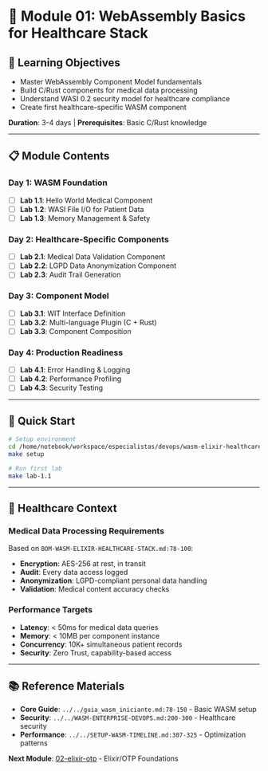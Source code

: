 # 📘 Module 01: WebAssembly Basics for Healthcare Stack

## 🎯 **Learning Objectives**
- Master WebAssembly Component Model fundamentals
- Build C/Rust components for medical data processing
- Understand WASI 0.2 security model for healthcare compliance
- Create first healthcare-specific WASM component

**Duration**: 3-4 days | **Prerequisites**: Basic C/Rust knowledge

---

## 📋 **Module Contents**

### **Day 1: WASM Foundation**
- [ ] **Lab 1.1**: Hello World Medical Component
- [ ] **Lab 1.2**: WASI File I/O for Patient Data
- [ ] **Lab 1.3**: Memory Management & Safety

### **Day 2: Healthcare-Specific Components**
- [ ] **Lab 2.1**: Medical Data Validation Component
- [ ] **Lab 2.2**: LGPD Data Anonymization Component
- [ ] **Lab 2.3**: Audit Trail Generation

### **Day 3: Component Model**
- [ ] **Lab 3.1**: WIT Interface Definition
- [ ] **Lab 3.2**: Multi-language Plugin (C + Rust)
- [ ] **Lab 3.3**: Component Composition

### **Day 4: Production Readiness**
- [ ] **Lab 4.1**: Error Handling & Logging
- [ ] **Lab 4.2**: Performance Profiling
- [ ] **Lab 4.3**: Security Testing

---

## 🚀 **Quick Start**

```bash
# Setup environment
cd /home/notebook/workspace/especialistas/devops/wasm-elixir-healthcare-roadmap/01-wasm-basics
make setup

# Run first lab
make lab-1.1
```

---

## 🏥 **Healthcare Context**

### **Medical Data Processing Requirements**
Based on `BOM-WASM-ELIXIR-HEALTHCARE-STACK.md:78-100`:
- **Encryption**: AES-256 at rest, in transit
- **Audit**: Every data access logged
- **Anonymization**: LGPD-compliant personal data handling
- **Validation**: Medical content accuracy checks

### **Performance Targets**
- **Latency**: < 50ms for medical data queries
- **Memory**: < 10MB per component instance
- **Concurrency**: 10K+ simultaneous patient records
- **Security**: Zero Trust, capability-based access

---

## 📚 **Reference Materials**

- **Core Guide**: `../../guia_wasm_iniciante.md:78-150` - Basic WASM setup
- **Security**: `../../WASM-ENTERPRISE-DEVOPS.md:200-300` - Healthcare security
- **Performance**: `../../SETUP-WASM-TIMELINE.md:307-325` - Optimization patterns

**Next Module**: [02-elixir-otp](../02-elixir-otp/) - Elixir/OTP Foundations